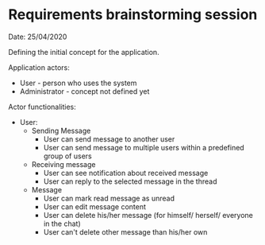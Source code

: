 # Requirements brainstorming session

Date: 25/04/2020

Defining the initial concept for the application.

Application actors:
- User - person who uses the system
- Administrator - concept not defined yet

Actor functionalities:
- User:
    - Sending Message
        - User can send message to another user
        - User can send message to multiple users within a predefined group of users
    - Receiving message
        - User can see notification about received message
        - User can reply to the selected message in the thread
    - Message
        - User can mark read message as unread
        - User can edit message content
        - User can delete his/her message (for himself/ herself/ everyone in the chat)
        - User can't delete other message than his/her own
        
        
        